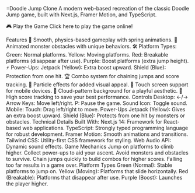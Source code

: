 =Doodle Jump Clone
A modern web-based recreation of the classic Doodle Jump game, built with Next.js, Framer Motion, and TypeScript.

🎮 Play the Game
Click here to play the game online!

Features
🎯 Smooth, physics-based gameplay with spring animations.
🎨 Animated monster obstacles with unique behaviors.
🛠️ Platform Types:
Green: Normal platforms.
Yellow: Moving platforms.
Red: Breakable platforms (disappear after use).
Purple: Boost platforms (extra jump height).
⚡ Power-Ups:
Jetpack (Yellow): Extra boost upward.
Shield (Blue): Protection from one hit.
🏆 Combo system for chaining jumps and score tracking.
🌟 Particle effects for added visual appeal.
📱 Touch screen support for mobile devices.
🎨 Cloud-pattern background for a playful aesthetic.
💾 High score tracking to save your best performance.
Controls
Desktop:
←/→ Arrow Keys: Move left/right.
P: Pause the game.
Sound Icon: Toggle sound.
Mobile:
Touch: Drag left/right to move.
Power-Ups
Jetpack (Yellow): Gives an extra boost upward.
Shield (Blue): Protects from one hit by monsters or obstacles.
Technical Details
Built With:
Next.js 14: Framework for React-based web applications.
TypeScript: Strongly typed programming language for robust development.
Framer Motion: Smooth animations and transitions.
Tailwind CSS: Utility-first CSS framework for styling.
Web Audio API: Dynamic sound effects.
Game Mechanics
Jump on platforms to climb higher.
Collect power-ups to aid your ascent.
Avoid monsters and obstacles to survive.
Chain jumps quickly to build combos for higher scores.
Falling too far results in a game over.
Platform Types
Green (Normal): Stable platforms to jump on.
Yellow (Moving): Platforms that slide horizontally.
Red (Breakable): Platforms that disappear after use.
Purple (Boost): Launches the player higher.
